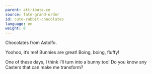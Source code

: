```yaml
---
parent: attribute.ce
source: fate-grand-order
id: cute-rabbit-chocolates
language: en
weight: 0
---
```


Chocolates from Astolfo.

Yoohoo, it’s me!
Bunnies are great! Boing, boing, fluffy!

One of these days, I think I’ll turn into a bunny too!
Do you know any Casters that can make me transform?
